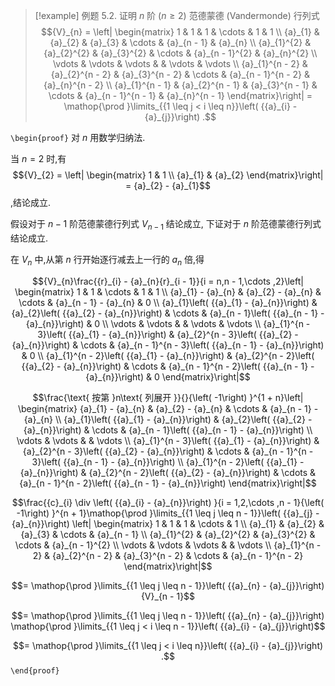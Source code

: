 
> [!example] 例题 5.2. 
> 证明 $n$ 阶 $\left( {n \geq 2}\right)$ 范德蒙德 (Vandermonde) 行列式
> $${V}_{n} = \left| \begin{matrix} 1 & 1 & 1 & \cdots & 1 & 1 \\ {a}_{1} & {a}_{2} & {a}_{3} & \cdots & {a}_{n - 1} & {a}_{n} \\ {a}_{1}^{2} & {a}_{2}^{2} & {a}_{3}^{2} & \cdots & {a}_{n - 1}^{2} & {a}_{n}^{2} \\ \vdots & \vdots & \vdots & & \vdots & \vdots \\ {a}_{1}^{n - 2} & {a}_{2}^{n - 2} & {a}_{3}^{n - 2} & \cdots & {a}_{n - 1}^{n - 2} & {a}_{n}^{n - 2} \\ {a}_{1}^{n - 1} & {a}_{2}^{n - 1} & {a}_{3}^{n - 1} & \cdots & {a}_{n - 1}^{n - 1} & {a}_{n}^{n - 1} \end{matrix}\right| = \mathop{\prod }\limits_{{1 \leq j < i \leq n}}\left( {{a}_{i} - {a}_{j}}\right) .$$

`\begin{proof}`
对 $n$ 用数学归纳法.

当 $n = 2$ 时,有
$${V}_{2} = \left| \begin{matrix} 1 & 1 \\ {a}_{1} & {a}_{2} \end{matrix}\right| = {a}_{2} - {a}_{1}$$
,结论成立. 

假设对于 $n - 1$ 阶范德蒙德行列式 ${V}_{n - 1}$ 结论成立, 
下证对于 $n$ 阶范德蒙德行列式结论成立.

在 ${V}_{n}$ 中,从第 $n$ 行开始逐行减去上一行的 ${a}_{n}$ 倍,得

$${V}_{n}\frac{{r}_{i} - {a}_{n}{r}_{i - 1}}{i = n,n - 1,\cdots ,2}\left| \begin{matrix} 1 & 1 & \cdots & 1 & 1 \\ {a}_{1} - {a}_{n} & {a}_{2} - {a}_{n} & \cdots & {a}_{n - 1} - {a}_{n} & 0 \\ {a}_{1}\left( {{a}_{1} - {a}_{n}}\right) & {a}_{2}\left( {{a}_{2} - {a}_{n}}\right) & \cdots & {a}_{n - 1}\left( {{a}_{n - 1} - {a}_{n}}\right) & 0 \\ \vdots & \vdots & & \vdots & \vdots \\ {a}_{1}^{n - 3}\left( {{a}_{1} - {a}_{n}}\right) & {a}_{2}^{n - 3}\left( {{a}_{2} - {a}_{n}}\right) & \cdots & {a}_{n - 1}^{n - 3}\left( {{a}_{n - 1} - {a}_{n}}\right) & 0 \\ {a}_{1}^{n - 2}\left( {{a}_{1} - {a}_{n}}\right) & {a}_{2}^{n - 2}\left( {{a}_{2} - {a}_{n}}\right) & \cdots & {a}_{n - 1}^{n - 2}\left( {{a}_{n - 1} - {a}_{n}}\right) & 0 \end{matrix}\right|$$

$$\frac{\text{ 按第 }n\text{ 列展开 }}{}{\left( -1\right) }^{1 + n}\left| \begin{matrix} {a}_{1} - {a}_{n} & {a}_{2} - {a}_{n} & \cdots & {a}_{n - 1} - {a}_{n} \\ {a}_{1}\left( {{a}_{1} - {a}_{n}}\right) & {a}_{2}\left( {{a}_{2} - {a}_{n}}\right) & \cdots & {a}_{n - 1}\left( {{a}_{n - 1} - {a}_{n}}\right) \\ \vdots & \vdots & & \vdots \\ {a}_{1}^{n - 3}\left( {{a}_{1} - {a}_{n}}\right) & {a}_{2}^{n - 3}\left( {{a}_{2} - {a}_{n}}\right) & \cdots & {a}_{n - 1}^{n - 3}\left( {{a}_{n - 1} - {a}_{n}}\right) \\ {a}_{1}^{n - 2}\left( {{a}_{1} - {a}_{n}}\right) & {a}_{2}^{n - 2}\left( {{a}_{2} - {a}_{n}}\right) & \cdots & {a}_{n - 1}^{n - 2}\left( {{a}_{n - 1} - {a}_{n}}\right) \end{matrix}\right|$$

$$\frac{{c}_{i} \div \left( {{a}_{i} - {a}_{n}}\right) }{i = 1,2,\cdots ,n - 1}{\left( -1\right) }^{n + 1}\mathop{\prod }\limits_{{1 \leq j \leq n - 1}}\left( {{a}_{j} - {a}_{n}}\right) \left| \begin{matrix} 1 & 1 & 1 & \cdots & 1 \\ {a}_{1} & {a}_{2} & {a}_{3} & \cdots & {a}_{n - 1} \\ {a}_{1}^{2} & {a}_{2}^{2} & {a}_{3}^{2} & \cdots & {a}_{n - 1}^{2} \\ \vdots & \vdots & \vdots & & \vdots \\ {a}_{1}^{n - 2} & {a}_{2}^{n - 2} & {a}_{3}^{n - 2} & \cdots & {a}_{n - 1}^{n - 2} \end{matrix}\right|$$

$$= \mathop{\prod }\limits_{{1 \leq j \leq n - 1}}\left( {{a}_{n} - {a}_{j}}\right) {V}_{n - 1}$$

$$= \mathop{\prod }\limits_{{1 \leq j \leq n - 1}}\left( {{a}_{n} - {a}_{j}}\right) \mathop{\prod }\limits_{{1 \leq j < i \leq n - 1}}\left( {{a}_{i} - {a}_{j}}\right)$$

$$= \mathop{\prod }\limits_{{1 \leq j < i \leq n}}\left( {{a}_{i} - {a}_{j}}\right) .$$
`\end{proof}`
